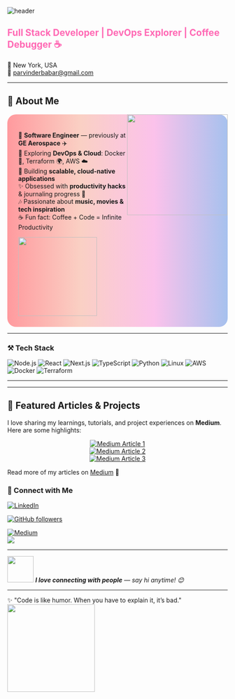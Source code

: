 <!-- HEADER -->
![header](https://capsule-render.vercel.app/api?type=waving&color=gradient&height=220&section=header&text=✨%20Hi,%20I'm%20Parvinder%20Kaur!%20✨&fontSize=40&fontAlignY=35&animation=twinkling)






<h2 style="color:#ff69b4;">Full Stack Developer | DevOps Explorer | Coffee Debugger ☕</h2>
 

📍 New York, USA  
📧 parvinderbabar@gmail.com 




---

## 🌟 About Me  
<img align='right' src="https://media0.giphy.com/media/v1.Y2lkPWVjZjA1ZTQ3ajU5azh0bmJiaGE0bzAxeGJ1bDVhdWZ1Yzdoc3ZwZWdyNnBjMjF0cyZlcD12MV9naWZzX3JlbGF0ZWQmY3Q9Zw/GB6qkAvTyB1r8sOPuS/giphy.webp" width="230">

<div style="background: linear-gradient(90deg, #ff9a9e, #fad0c4, #fbc2eb, #a6c1ee); padding: 25px; border-radius: 20px;">

💼 **Software Engineer** — previously at **GE Aerospace** ✈️  
🌱 Exploring **DevOps & Cloud**: Docker 🐳, Terraform 🌍, AWS ☁️  
🚀 Building **scalable, cloud-native applications**  
✨ Obsessed with **productivity hacks** & journaling progress 📓  
🎶 Passionate about **music, movies & tech inspiration**  
☕ Fun fact: Coffee + Code = Infinite Productivity  



<img src="https://media.giphy.com/media/xT9IgzoKnwFNmISR8I/giphy.gif" width="180">
</div>

---

### ⚒️ Tech Stack
![Node.js](https://img.shields.io/badge/Node.js-339933?style=for-the-badge&logo=node.js&logoColor=white) 
![React](https://img.shields.io/badge/React-20232A?style=for-the-badge&logo=react&logoColor=61DAFB) 
![Next.js](https://img.shields.io/badge/Next.js-000000?style=for-the-badge&logo=next.js&logoColor=white) 
![TypeScript](https://img.shields.io/badge/TypeScript-007ACC?style=for-the-badge&logo=typescript&logoColor=white) 
![Python](https://img.shields.io/badge/Python-3776AB?style=for-the-badge&logo=python&logoColor=white)
![Linux](https://img.shields.io/badge/Linux-FCC624?style=for-the-badge&logo=linux&logoColor=black)
![AWS](https://img.shields.io/badge/AWS-FF9900?style=for-the-badge&logo=amazon-aws&logoColor=white) 
![Docker](https://img.shields.io/badge/Docker-2496ED?style=for-the-badge&logo=docker&logoColor=white) 
![Terraform](https://img.shields.io/badge/Terraform-623CE4?style=for-the-badge&logo=terraform&logoColor=white)  


---
---

## 📝 Featured Articles & Projects

I love sharing my learnings, tutorials, and project experiences on **Medium**. Here are some highlights:  

<div align="center">

[![Medium Article 1](https://miro.medium.com/max/700/1*6fLRe5PXGjqzj6v8kclZ9Q.png)](https://medium.com/@parvinderbabar/building-a-custom-vpc-on-aws-using-terraform-ad41fbfb8c8c)  
[![Medium Article 2](https://miro.medium.com/max/700/1*SjF8Yt5VvS6WgHhgRkZfGA.png)](https://medium.com/@parvinderbabar/article-2-link)  
[![Medium Article 3](https://miro.medium.com/max/700/1*IhFqXUvKkCYoNivk5F3fNQ.png)](https://medium.com/@parvinderbabar/article-3-link)

</div>

Read more of my articles on [Medium](https://medium.com/@parvinderbabar) 🌟


### 🔗 Connect with Me

[![LinkedIn](https://img.shields.io/badge/-LinkedIn-blue?style=flat-square&logo=linkedin&logoColor=white)](https://www.linkedin.com/in/babarparvinder/) 

[![GitHub followers](https://img.shields.io/github/followers/ParvinderBabar?label=Follow&style=social)](https://github.com/ParvinderBabar) 

[![Medium](https://img.shields.io/badge/-Medium-00ab6c?style=flat-square&logo=medium&logoColor=white)](https://medium.com/@parvinderbabar)  
![](https://visitor-badge.glitch.me/badge?page_id=ParvinderBabar.ParvinderBabar)

---



<img src="https://media.giphy.com/media/LnQjpWaON8nhr21vNW/giphy.gif" width="60"> <em><b>I love connecting with people</b> — say hi anytime! 😊</em>

---

✨ "Code is like humor. When you have to explain it, it’s bad."  
<img src="https://media.giphy.com/media/f3iwJFOVOwuy7K6FFw/giphy.gif" width="200">
